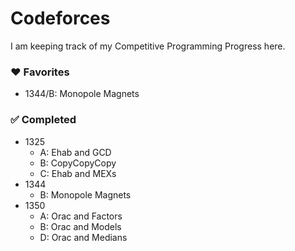 # Codeforces
I am keeping track of my Competitive Programming Progress here.

### :heart: Favorites
- 1344/B: Monopole Magnets

### :white_check_mark: Completed
- 1325
  - A: Ehab and GCD
  - B: CopyCopyCopy
  - C: Ehab and MEXs
- 1344
  - B: Monopole Magnets
- 1350 
  - A: Orac and Factors
  - B: Orac and Models
  - D: Orac and Medians
